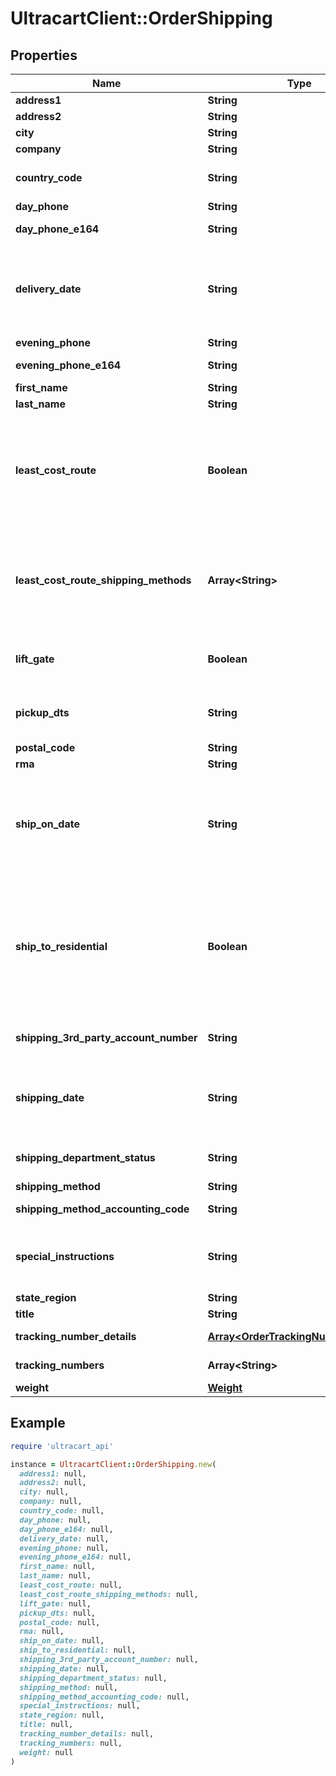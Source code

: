 # UltracartClient::OrderShipping

## Properties

| Name | Type | Description | Notes |
| ---- | ---- | ----------- | ----- |
| **address1** | **String** | Address line 1 | [optional] |
| **address2** | **String** | Address line 2 | [optional] |
| **city** | **String** | City | [optional] |
| **company** | **String** | Company | [optional] |
| **country_code** | **String** | ISO-3166 two letter country code | [optional] |
| **day_phone** | **String** | Day time phone | [optional] |
| **day_phone_e164** | **String** | Day time phone (E164 format) | [optional] |
| **delivery_date** | **String** | Date the customer is requesting delivery on.  Typically used for perishable product delivery. | [optional] |
| **evening_phone** | **String** | Evening phone | [optional] |
| **evening_phone_e164** | **String** | Evening phone (E164 format) | [optional] |
| **first_name** | **String** | First name | [optional] |
| **last_name** | **String** | Last name | [optional] |
| **least_cost_route** | **Boolean** | If true, instructs UltraCart to apply the cheapest shipping method to this order.  Used only for channel partner order inserts. | [optional] |
| **least_cost_route_shipping_methods** | **Array&lt;String&gt;** | List of shipping methods to consider if least_code_route is true. Used only for channel parter order inserts. | [optional] |
| **lift_gate** | **Boolean** | Lift gate requested (LTL shipping methods only) | [optional] |
| **pickup_dts** | **String** | Date/time the order should be picked up locally. | [optional] |
| **postal_code** | **String** | Postal code | [optional] |
| **rma** | **String** | RMA number | [optional] |
| **ship_on_date** | **String** | Date the customer is requesting that the order ship on.  Typically used for perishable product delivery. | [optional] |
| **ship_to_residential** | **Boolean** | True if the shipping address is residential.  Effects the methods that are available to the customer as well as the price of the shipping method. | [optional] |
| **shipping_3rd_party_account_number** | **String** | Shipping 3rd party account number | [optional] |
| **shipping_date** | **String** | Date/time the order shipped on.  This date is set once the first shipment is sent to the customer. | [optional] |
| **shipping_department_status** | **String** | Shipping department status | [optional] |
| **shipping_method** | **String** | Shipping method | [optional] |
| **shipping_method_accounting_code** | **String** | Shipping method accounting code | [optional] |
| **special_instructions** | **String** | Special instructions from the customer regarding shipping | [optional] |
| **state_region** | **String** | State | [optional] |
| **title** | **String** | Title | [optional] |
| **tracking_number_details** | [**Array&lt;OrderTrackingNumberDetails&gt;**](OrderTrackingNumberDetails.md) | Tracking number details | [optional] |
| **tracking_numbers** | **Array&lt;String&gt;** | Tracking numbers | [optional] |
| **weight** | [**Weight**](Weight.md) |  | [optional] |

## Example

```ruby
require 'ultracart_api'

instance = UltracartClient::OrderShipping.new(
  address1: null,
  address2: null,
  city: null,
  company: null,
  country_code: null,
  day_phone: null,
  day_phone_e164: null,
  delivery_date: null,
  evening_phone: null,
  evening_phone_e164: null,
  first_name: null,
  last_name: null,
  least_cost_route: null,
  least_cost_route_shipping_methods: null,
  lift_gate: null,
  pickup_dts: null,
  postal_code: null,
  rma: null,
  ship_on_date: null,
  ship_to_residential: null,
  shipping_3rd_party_account_number: null,
  shipping_date: null,
  shipping_department_status: null,
  shipping_method: null,
  shipping_method_accounting_code: null,
  special_instructions: null,
  state_region: null,
  title: null,
  tracking_number_details: null,
  tracking_numbers: null,
  weight: null
)
```

